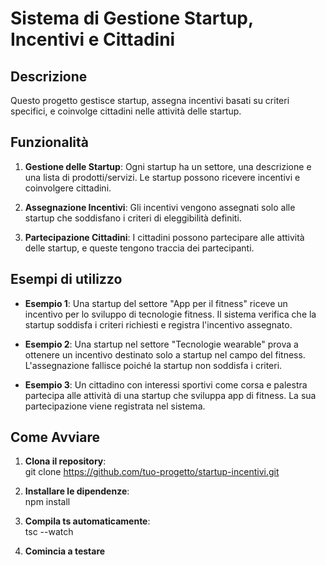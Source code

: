 # Sistema di Gestione Startup, Incentivi e Cittadini

## Descrizione

Questo progetto gestisce startup, assegna incentivi basati su criteri specifici, e coinvolge cittadini nelle attività delle startup.

## Funzionalità

1. **Gestione delle Startup**: Ogni startup ha un settore, una descrizione e una lista di prodotti/servizi. Le startup possono ricevere incentivi e coinvolgere cittadini.
   
2. **Assegnazione Incentivi**: Gli incentivi vengono assegnati solo alle startup che soddisfano i criteri di eleggibilità definiti.

3. **Partecipazione Cittadini**: I cittadini possono partecipare alle attività delle startup, e queste tengono traccia dei partecipanti.

## Esempi di utilizzo

- **Esempio 1**: Una startup del settore "App per il fitness" riceve un incentivo per lo sviluppo di tecnologie    fitness. Il sistema verifica che la startup soddisfa i criteri richiesti e registra l'incentivo assegnato.

- **Esempio 2**: Una startup nel settore "Tecnologie wearable" prova a ottenere un incentivo destinato solo a startup nel campo del fitness. L'assegnazione fallisce poiché la startup non soddisfa i criteri.

- **Esempio 3**: Un cittadino con interessi sportivi come corsa e palestra partecipa alle attività di una startup che sviluppa app di fitness. La sua partecipazione viene registrata nel sistema.

## Come Avviare

1. **Clona il repository**:  
    git clone https://github.com/tuo-progetto/startup-incentivi.git

2. **Installare le dipendenze**:  
    npm install

3. **Compila ts automaticamente**:  
    tsc --watch

4. **Comincia a testare** 

   